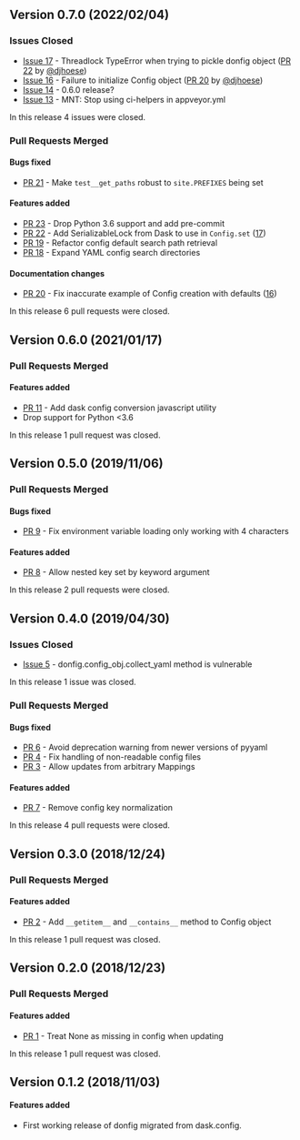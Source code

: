 ## Version 0.7.0 (2022/02/04)

### Issues Closed

* [Issue 17](https://github.com/pytroll/donfig/issues/17) - Threadlock TypeError when trying to pickle donfig object ([PR 22](https://github.com/pytroll/donfig/pull/22) by [@djhoese](https://github.com/djhoese))
* [Issue 16](https://github.com/pytroll/donfig/issues/16) - Failure to initialize Config object ([PR 20](https://github.com/pytroll/donfig/pull/20) by [@djhoese](https://github.com/djhoese))
* [Issue 14](https://github.com/pytroll/donfig/issues/14) - 0.6.0 release?
* [Issue 13](https://github.com/pytroll/donfig/issues/13) - MNT: Stop using ci-helpers in appveyor.yml

In this release 4 issues were closed.

### Pull Requests Merged

#### Bugs fixed

* [PR 21](https://github.com/pytroll/donfig/pull/21) - Make `test__get_paths` robust to `site.PREFIXES` being set

#### Features added

* [PR 23](https://github.com/pytroll/donfig/pull/23) - Drop Python 3.6 support and add pre-commit
* [PR 22](https://github.com/pytroll/donfig/pull/22) - Add SerializableLock from Dask to use in `Config.set` ([17](https://github.com/pytroll/donfig/issues/17))
* [PR 19](https://github.com/pytroll/donfig/pull/19) - Refactor config default search path retrieval
* [PR 18](https://github.com/pytroll/donfig/pull/18) - Expand YAML config search directories

#### Documentation changes

* [PR 20](https://github.com/pytroll/donfig/pull/20) - Fix inaccurate example of Config creation with defaults ([16](https://github.com/pytroll/donfig/issues/16))

In this release 6 pull requests were closed.


## Version 0.6.0 (2021/01/17)

### Pull Requests Merged

#### Features added

* [PR 11](https://github.com/pytroll/donfig/pull/11) - Add dask config conversion javascript utility
* Drop support for Python <3.6

In this release 1 pull request was closed.


## Version 0.5.0 (2019/11/06)

### Pull Requests Merged

#### Bugs fixed

* [PR 9](https://github.com/pytroll/donfig/pull/9) - Fix environment variable loading only working with 4 characters

#### Features added

* [PR 8](https://github.com/pytroll/donfig/pull/8) - Allow nested key set by keyword argument

In this release 2 pull requests were closed.


## Version 0.4.0 (2019/04/30)

### Issues Closed

* [Issue 5](https://github.com/pytroll/donfig/issues/5) - donfig.config_obj.collect_yaml method is vulnerable

In this release 1 issue was closed.

### Pull Requests Merged

#### Bugs fixed

* [PR 6](https://github.com/pytroll/donfig/pull/6) - Avoid deprecation warning from newer versions of pyyaml
* [PR 4](https://github.com/pytroll/donfig/pull/4) - Fix handling of non-readable config files
* [PR 3](https://github.com/pytroll/donfig/pull/3) - Allow updates from arbitrary Mappings

#### Features added

* [PR 7](https://github.com/pytroll/donfig/pull/7) - Remove config key normalization

In this release 4 pull requests were closed.


## Version 0.3.0 (2018/12/24)

### Pull Requests Merged

#### Features added

* [PR 2](https://github.com/pytroll/donfig/pull/2) - Add ``__getitem__`` and ``__contains__`` method to Config object

In this release 1 pull request was closed.


## Version 0.2.0 (2018/12/23)

### Pull Requests Merged

#### Features added

* [PR 1](https://github.com/pytroll/donfig/pull/1) - Treat None as missing in config when updating

In this release 1 pull request was closed.

## Version 0.1.2 (2018/11/03)

#### Features added

* First working release of donfig migrated from dask.config.
